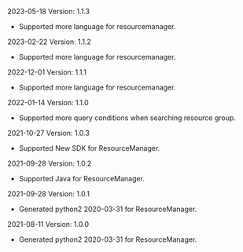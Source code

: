 2023-05-18 Version: 1.1.3
- Supported more language for resourcemanager.

2023-02-22 Version: 1.1.2
- Supported more language for resourcemanager.

2022-12-01 Version: 1.1.1
- Supported more language for resourcemanager.

2022-01-14 Version: 1.1.0
- Supported more query conditions when searching resource group.

2021-10-27 Version: 1.0.3
- Supported New SDK for ResourceManager.

2021-09-28 Version: 1.0.2
- Supported Java for ResourceManager.

2021-09-28 Version: 1.0.1
- Generated python2 2020-03-31 for ResourceManager.

2021-08-11 Version: 1.0.0
- Generated python2 2020-03-31 for ResourceManager.

